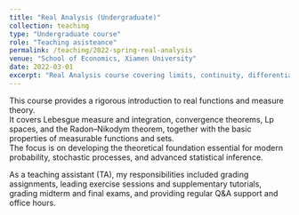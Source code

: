 ```yaml
---
title: "Real Analysis (Undergraduate)"
collection: teaching
type: "Undergraduate course"
role: "Teaching asisteance"
permalink: /teaching/2022-spring-real-analysis
venue: "School of Economics, Xiamen University"
date: 2022-03-01
excerpt: "Real Analysis course covering limits, continuity, differentiation, sequences and series, metric spaces, and the foundations of rigorous proof."
---
```


This course provides a rigorous introduction to real functions and measure theory.  
It covers Lebesgue measure and integration, convergence theorems, Lp spaces, and the Radon–Nikodym theorem, together with the basic properties of measurable functions and sets.  
The focus is on developing the theoretical foundation essential for modern probability, stochastic processes, and advanced statistical inference.

As a teaching assistant (TA), my responsibilities included grading assignments, leading exercise sessions and supplementary tutorials, grading midterm and final exams, and providing regular Q&A support and office hours.